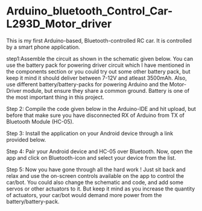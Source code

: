 # Arduino_bluetooth_Control_Car-L293D_Motor_driver

This is my first Arduino-based, Bluetooth-controlled RC car. It is controlled by a smart phone application.

step1:Assemble the circuit as shown in the schematic given below. You can use the battery pack for powering driver circuit which I have mentioned in the components section or you could try out some other battery pack, but keep it mind it should deliver between 7-12V and atleast 3500mAh. Also, use different battery/battery-packs for powering Arduino and the Motor-Driver module, but ensure they share a common ground. Battery is one of the most important thing in this project.

Step 2: Compile the code given below in the Arduino-IDE and hit upload, but before that make sure you have disconnected RX of Arduino from TX of Bluetooth Module (HC-05). 

Step 3: Install the application on your Android device through a link provided below. 

Step 4: Pair your Android device and HC-05 over Bluetooth. Now, open the app and click on Bluetooth-icon and select your device from the list. 

Step 5: Now you have gone through all the hard work ! Just sit back and relax and use the on-screen controls available on the app to control the car/bot. You could also change the schematic and code, and add some servos or other actuators to it. But keep it mind as you increase the quantity of actuators, your car/bot would demand more power from the battery/battery-pack. 
